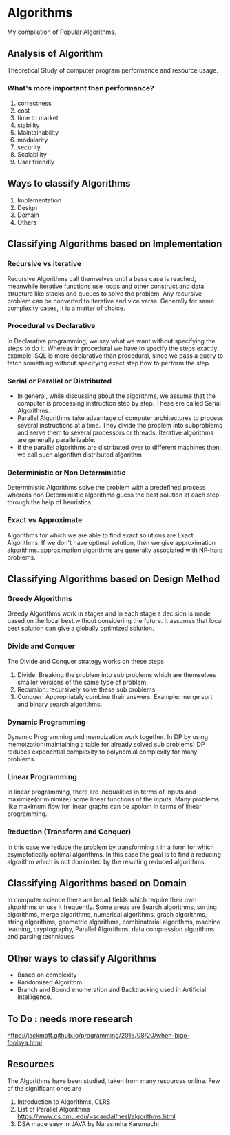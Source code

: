 # Algorithms
My compilation of Popular Algorithms.


## Analysis of Algorithm
Theoretical Study of computer program performance and resource usage.

### What's more important than performance?
1. correctness
2. cost
3. time to market
4. stability
5. Maintainability
6. modularity
7. security
8. Scalability
9. User friendly


## Ways to classify Algorithms
1. Implementation
2. Design
3. Domain
4. Others

## Classifying Algorithms based on Implementation

### Recursive vs iterative
Recursive Algorithms call themselves until a base case is reached, meanwhile iterative functions use loops and other construct and data structure like stacks and queues to solve the problem. Any recursive problem can be converted to iterative and vice versa. Generally for same complexity cases, it is a matter of choice.

### Procedural vs Declarative
In Declarative programming, we say what we want without specifying the steps to do it. Whereas in procedural we have to specify the steps exactly. example: SQL is more declarative than procedural, since we pass a query to fetch something without specifying exact step how to perform the step.

### Serial or Parallel or Distributed
* In general, while discussing about the algorithms, we assume that the computer is processing instruction step by step. These are called Serial Algorithms.
* Parallel Algorithms take advantage of computer architectures to process several instructions at a time. They divide the problem into subproblems and serve them to several processors or threads. Iterative algorithms are generally parallelizable.
* If the parallel algorithms are distributed over to different machines then, we call such algorithm distributed algorithm

### Deterministic or Non Deterministic
Deterministic Algorithms solve the problem with a predefined process whereas non Deterministic algorithms guess the best solution at each step through the help of heuristics.

### Exact vs Approximate
Algorithms for which we are able to find exact solutions are Exact Algorithms. If we don't have optimal solution, then we give approximation algorithms. approximation algorithms are generally associated with NP-hard problems.

## Classifying Algorithms based on Design Method

### Greedy Algorithms
Greedy Algorithms work in stages and in each stage a decision is made based on the local best without considering the future. It assumes that local best solution can give a globally optimized solution.

### Divide and Conquer
The Divide and Conquer strategy works on these steps
1. Divide: Breaking the problem into sub problems which are themselves smaller versions of the same type of problem.
2. Recursion: recursively solve these sub problems
3. Conquer: Appropriately combine their answers.
Example: merge sort and binary search algorithms.

### Dynamic Programming
Dynamic Programming and memoization work together. In DP by using memoization(maintaining a table for already solved sub problems) DP reduces exponential complexity to polynomial complexity  for many problems.

### Linear Programming
In linear programming, there are inequalities in terms of inputs and maximize(or minimize) some linear functions of the inputs. Many problems like maximum flow for linear graphs can be spoken in terms of linear programming.

### Reduction (Transform and Conquer)
In this case we reduce the problem by transforming it in a form for which asymptotically optimal algorithms.
In this case the goal is to find a reducing algorithm which is not dominated by the resulting reduced algorithms.

## Classifying Algorithms based on Domain
In computer science there are broad fields which require their own algorithms or use it frequently. Some areas are
Search algorithms, sorting algorithms, merge algorithms, numerical algorithms, graph algorithms, string algorithms,  geometric algorithms, combinatorial algorithms, machine learning, cryptography, Parallel Algorithms, data compression algorithms and parsing techniques

## Other ways to classify Algorithms
* Based on complexity
* Randomized Algorithm
* Branch and Bound enumeration and Backtracking used in Artificial intelligence.

## To Do : needs more research
https://jackmott.github.io/programming/2016/08/20/when-bigo-foolsya.html

## Resources
The Algorithms have been studied, taken from many resources online. Few of the significant ones are
1. Introduction to Algorithms, CLRS
2. List of Parallel Algorithms
https://www.cs.cmu.edu/~scandal/nesl/algorithms.html
3. DSA made easy in JAVA by Narasimha Karumachi
